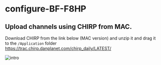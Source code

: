 # configure-BF-F8HP

## Upload channels using CHIRP from MAC. 
Download CHIRP from the link below (MAC version) and unzip it and drag it to the `/Application` folder
https://trac.chirp.danplanet.com/chirp_daily/LATEST/

![intro](images/intro.png)


